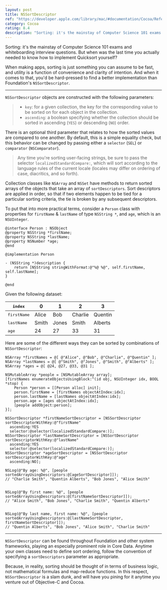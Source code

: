 ```yaml
---
layout: post
title: NSSortDescriptor
ref: "https://developer.apple.com/library/mac/#documentation/Cocoa/Reference/Foundation/Classes/NSSortDescriptor_Class/Reference/Reference.html"
category: Cocoa
rating: 8.4
description: "Sorting: it's the mainstay of Computer Science 101 exams and whiteboarding interview questions. But when was the last time you actually needed to know how to implement Quicksort yourself?"
---
```


Sorting: it's the mainstay of Computer Science 101 exams and whiteboarding interview questions. But when was the last time you actually needed to know how to implement Quicksort yourself?

When making apps, sorting is just something you can assume to be fast, and utility is a function of convenience and clarity of intention. And when it comes to that, you'd be hard-pressed to find a better implementation than Foundation's `NSSortDescriptor`.

* * *

`NSSortDescriptor` objects are constructed with the following parameters:

> - `key`: for a given collection, the key for the corresponding value to be sorted on for each object in the collection.
> - `ascending`: a boolean specifying whether the collection should be sorted in ascending (`YES`) or descending (`NO`) order.

There is an optional third parameter that relates to how the sorted values are compared to one another. By default, this is a simple equality check, but this behavior can be changed by passing either a `selector` (`SEL`) or `comparator` (`NSComparator`).

> Any time you're sorting user-facing strings, be sure to pass the selector `localizedStandardCompare:`, which will sort according to the language rules of the current locale (locales may differ on ordering of case, diacritics, and so forth).

Collection classes like `NSArray` and `NSSet` have methods to return sorted arrays of the objects that take an array of `sortDescriptors`. Sort descriptors are applied in order, so that if two elements happen to be tied for a particular sorting criteria, the tie is broken by any subsequent descriptors.

To put that into more practical terms, consider a `Person` class with properties for `firstName` & `lastName` of type `NSString *`, and `age`, which is an `NSUInteger`.

~~~{objective-c}
@interface Person : NSObject
@property NSString *firstName;
@property NSString *lastName;
@property NSNumber *age;
@end

@implementation Person

- (NSString *)description {
    return [NSString stringWithFormat:@"%@ %@", self.firstName, self.lastName];
}

@end
~~~

Given the following dataset:

<table>
  <thead>
    <tr>
      <th><tt>index</tt></th>
      <th>0</th>
      <th>1</th>
      <th>2</th>
      <th>3</th>
    </tr>
  </thead>
  <tbody>
    <tr>
      <td><tt>firstName</tt></td>
      <td>Alice</td>
      <td>Bob</td>
      <td>Charlie</td>
      <td>Quentin</td>
    </tr>
    <tr>
      <td><tt>lastName</tt></td>
      <td>Smith</td>
      <td>Jones</td>
      <td>Smith</td>
      <td>Alberts</td>
    </tr>
    <tr>
      <td><tt>age</tt></td>
      <td>24</td>
      <td>27</td>
      <td>33</td>
      <td>31</td>
    </tr>
  </tbody>
</table>

Here are some of the different ways they can be sorted by combinations of `NSSortDescriptor`:

~~~{objective-c}
NSArray *firstNames = @[ @"Alice", @"Bob", @"Charlie", @"Quentin" ];
NSArray *lastNames = @[ @"Smith", @"Jones", @"Smith", @"Alberts" ];
NSArray *ages = @[ @24, @27, @33, @31 ];

NSMutableArray *people = [NSMutableArray array];
[firstNames enumerateObjectsUsingBlock:^(id obj, NSUInteger idx, BOOL *stop) {
    Person *person = [[Person alloc] init];
    person.firstName = [firstNames objectAtIndex:idx];
    person.lastName = [lastNames objectAtIndex:idx];
    person.age = [ages objectAtIndex:idx];
    [people addObject:person];
}];

NSSortDescriptor *firstNameSortDescriptor = [NSSortDescriptor sortDescriptorWithKey:@"firstName"
  ascending:YES
  selector:@selector(localizedStandardCompare:)];
NSSortDescriptor *lastNameSortDescriptor = [NSSortDescriptor sortDescriptorWithKey:@"lastName"
  ascending:YES
  selector:@selector(localizedStandardCompare:)];
NSSortDescriptor *ageSortDescriptor = [NSSortDescriptor sortDescriptorWithKey:@"age"
  ascending:NO];

NSLog(@"By age: %@", [people sortedArrayUsingDescriptors:@[ageSortDescriptor]]);
// "Charlie Smith", "Quentin Alberts", "Bob Jones", "Alice Smith"


NSLog(@"By first name: %@", [people sortedArrayUsingDescriptors:@[firstNameSortDescriptor]]);
// "Alice Smith", "Bob Jones", "Charlie Smith", "Quentin Alberts"


NSLog(@"By last name, first name: %@", [people sortedArrayUsingDescriptors:@[lastNameSortDescriptor, firstNameSortDescriptor]]);
// "Quentin Alberts", "Bob Jones", "Alice Smith", "Charlie Smith"
~~~

* * *

`NSSortDescriptor` can be found throughout Foundation and other system frameworks, playing an especially prominent role in Core Data. Anytime your own classes need to define sort ordering, follow the convention of specifying a `sortDescriptors` parameter as appropriate.

Because, in reality, sorting should be thought of in terms of business logic, not mathematical formulas and map-reduce functions. In this respect, `NSSortDescriptor` is a slam dunk, and will have you pining for it anytime you venture out of Objective-C and Cocoa.
